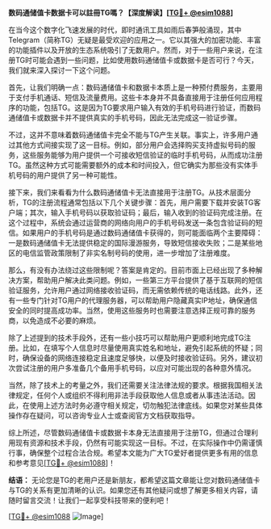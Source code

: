 **数码通储值卡数据卡可以註冊TG嗎？【深度解读】[[TG💪+ @esim1088](https://t.me/s/esim1088)]**

在当今这个数字化飞速发展的时代，即时通讯工具如雨后春笋般涌现，其中Telegram（简称TG）无疑是最受欢迎的应用之一。它以其强大的加密功能、丰富的功能插件以及开放的生态系统吸引了无数用户。然而，对于一些用户来说，在注册TG时可能会遇到一些问题，比如使用数码通储值卡或数据卡是否可行？今天，我们就来深入探讨一下这个问题。

首先，让我们明确一点：数码通储值卡和数据卡本质上是一种预付费服务，主要用于支付手机通话、短信及流量费用。这些卡本身并不具备直接用于注册任何应用程序的功能，包括TG。这是因为TG要求用户输入有效的手机号码进行验证，而数码通储值卡或数据卡并不提供真实的手机号码，因此无法完成这一验证步骤。

不过，这并不意味着数码通储值卡完全不能与TG产生关联。事实上，许多用户通过其他方式间接实现了这一目标。例如，部分用户会选择购买支持虚拟号码的服务，这些服务能够为用户提供一个可接收短信验证的临时手机号码，从而成功注册TG。虽然这种方式可能需要额外的成本和时间投入，但它确实为那些没有实体手机号码的用户提供了另一种可能性。

接下来，我们来看看为什么数码通储值卡无法直接用于注册TG。从技术层面分析，TG的注册流程通常包括以下几个关键步骤：首先，用户需要下载并安装TG客户端；其次，输入手机号码以获取验证码；最后，输入收到的验证码完成注册。在这个过程中，系统会通过运营商的网络向用户的手机号码发送一条包含验证码的短信。如果用户的手机号码是通过数码通储值卡获得的，则可能面临两个主要障碍：一是数码通储值卡无法提供稳定的国际漫游服务，导致短信接收失败；二是某些地区的电信监管政策限制了非实名制号码的使用，进一步增加了注册难度。

那么，有没有办法绕过这些限制呢？答案是肯定的。目前市面上已经出现了多种解决方案，帮助用户解决此类问题。例如，一些第三方平台提供了基于互联网的短信验证服务，允许用户通过网络接收验证码，而无需依赖传统的电话线路。此外，还有一些专门针对TG用户的代理服务器，可以帮助用户隐藏真实IP地址，确保通信安全的同时提高成功率。当然，使用这些服务时也需要注意选择正规可靠的服务商，以免造成不必要的麻烦。

除了上述提到的技术手段外，还有一些小技巧可以帮助用户更顺利地完成TG注册。比如，在填写个人信息时尽量使用真实姓名和地址，避免引起系统的怀疑；同时，确保设备的网络连接稳定且速度足够快，以便及时接收验证码。另外，建议初次尝试注册的用户多准备几个备用手机号码，以应对可能出现的各种意外情况。

当然，除了技术上的考量之外，我们还需要关注法律法规的要求。根据我国相关法律规定，任何个人或组织不得利用非法手段获取他人信息或者从事违法活动。因此，在使用上述方法时务必遵守相关规定，切勿触犯法律底线。如果您对某些具体操作存在疑问，可以咨询专业人士或查阅官方文档获取指导。

综上所述，尽管数码通储值卡或数据卡本身无法直接用于注册TG，但通过合理利用现有资源和技术手段，仍然有可能实现这一目标。不过，在实际操作中仍需谨慎行事，确保整个过程合法合规。希望本文能为广大TG爱好者提供更多有用的信息和参考意见[[TG💪+ @esim1088](https://t.me/s/esim1088)]！

**结语：**
无论您是TG的老用户还是新朋友，都希望这篇文章能让您对数码通储值卡与TG的关系有更加清晰的认识。如果您还有其他疑问或想了解更多相关内容，请随时留言交流！让我们一起享受科技带来的便利吧！

[[TG💪+ @esim1088](https://t.me/s/esim1088) ![Image](https://i.postimg.cc/4NQfJmqS/Snipaste-2025-05-13-00-14-12.png)]